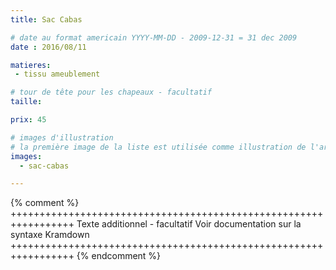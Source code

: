 ```yaml
---
title: Sac Cabas

# date au format americain YYYY-MM-DD - 2009-12-31 = 31 dec 2009
date : 2016/08/11

matieres:
 - tissu ameublement

# tour de tête pour les chapeaux - facultatif
taille:

prix: 45

# images d'illustration
# la première image de la liste est utilisée comme illustration de l'article dans les pages de listing.
images:
  - sac-cabas

---
```

{% comment %} +++++++++++++++++++++++++++++++++++++++++++++++++++++++++++++++++
              Texte additionnel - facultatif
              Voir documentation sur la syntaxe Kramdown
+++++++++++++++++++++++++++++++++++++++++++++++++++++++++++++++++ {% endcomment %}

